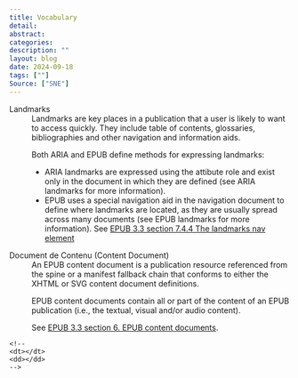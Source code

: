 ```yaml
---
title: Vocabulary 
detail: 
abstract: 
categories: 
description: ""
layout: blog
date: 2024-09-18
tags: [""]
Source: ["SNE"]
---
```


<dl>
<dt id="landmarks">Landmarks</dt>
<dd>
Landmarks are key places in a publication that a user is likely to want to access quickly. They include table of contents, glossaries, bibliographies and other navigation and information aids.

Both ARIA and EPUB define methods for expressing landmarks:
* ARIA landmarks are expressed using the attibute role and exist only in the document in which they are defined (see ARIA landmarks for more information).
* EPUB uses a special navigation aid in the navigation document to define where landmarks are located, as they are usually spread across many documents (see EPUB landmarks for more information).
See [EPUB 3.3 section 7.4.4 The landmarks nav element](https://www.w3.org/TR/epub-33/#sec-nav-landmarks)
</dd>
<dt id="contentdocument">Document de Contenu (Content Document)</dt>
<dd>
An EPUB content document is a publication resource referenced from the spine or a manifest fallback chain that conforms to either the XHTML or SVG content document definitions.

EPUB content documents contain all or part of the content of an EPUB publication (i.e., the textual, visual and/or audio content).

See [EPUB 3.3 section 6. EPUB content documents](https://www.w3.org/TR/epub-33/#sec-contentdocs).
</dd> 


    <!-- 
    <dt></dt>
    <dd></dd> 
    -->

</dl>